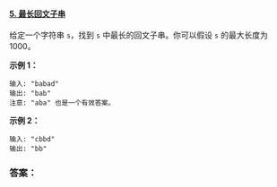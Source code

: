 #### [5. 最长回文子串](https://leetcode-cn.com/problems/longest-palindromic-substring/)

给定一个字符串 `s`，找到 `s` 中最长的回文子串。你可以假设 `s` 的最大长度为 1000。

**示例 1：**

```
输入: "babad"
输出: "bab"
注意: "aba" 也是一个有效答案。
```

**示例 2：**

```
输入: "cbbd"
输出: "bb"
```



### 答案：